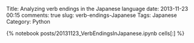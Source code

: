 Title: Analyzing verb endings in the Japanese language
date: 2013-11-23 00:15
comments: true
slug: verb-endings-Japanese
Tags: Japanese
Category: Python

{% notebook posts/20131123_VerbEndingsInJapanese.ipynb cells[:] %}
